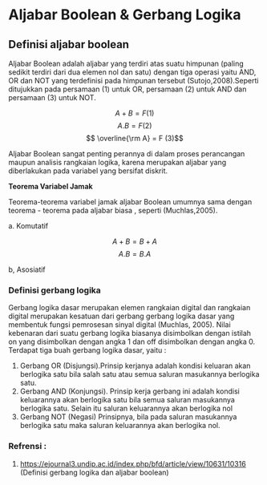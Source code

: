 # Aljabar Boolean & Gerbang Logika

## Definisi aljabar boolean
Aljabar   Boolean   adalah   aljabar   yang terdiri atas suatu himpunan   (paling sedikit terdiri dari dua elemen nol dan satu) dengan tiga operasi   yaitu AND, OR dan NOT yang terdefinisi  pada himpunan tersebut (Sutojo,2008).Seperti  ditujukkan  pada  persamaan (1) untuk  OR,  persamaan  (2)  untuk  AND dan persamaan (3) untuk NOT.

 $$ A + B =  F(1) $$
 $$ A . B = F (2)$$
 $$  \overline{\rm A} = F (3)$$

Aljabar Boolean sangat penting perannya di dalam proses perancangan maupun analisis
rangkaian logika, karena merupakan aljabar yang  diberlakukan  pada  variabel yang bersifat diskrit.

<b>Teorema Variabel Jamak</b>

Teorema-teorema  variabel  jamak aljabar Boolean   umumnya sama dengan teorema - teorema pada aljabar  biasa , seperti (Muchlas,2005).

a. Komutatif

 $$ A + B =  B + A$$
 $$ A . B =  B . A$$

b, Asosiatif


### Definisi gerbang logika
Gerbang logika dasar merupakan elemen rangkaian digital dan rangkaian digital merupakan kesatuan dari gerbang gerbang logika dasar yang membentuk fungsi pemrosesan sinyal digital (Muchlas, 2005). 
Nilai kebenaran dari suatu gerbang logika biasanya disimbolkan dengan istilah on yang disimbolkan dengan angka 1 dan off disimbolkan dengan angka 0.
Terdapat tiga buah gerbang logika dasar,
yaitu :
1. Gerbang OR (Disjungsi).Prinsip kerjanya
adalah kondisi keluaran akan berlogika
satu bila salah satu atau semua saluran
masukannya berlogika satu.
2. Gerbang  AND  (Konjungsi). Prinsip  kerja
gerbang  ini  adalah  kondisi keluarannya
akan  berlogika  satu  bila  semua  saluran
masukannya berlogika satu. Selain itu saluran keluarannya akan berlogika nol
3. Gerbang NOT (Negasi) Prinsipnya, bila
pada saluran masukannya berlogika satu
maka saluran keluarannya akan berlogika nol.


### Refrensi :
1. https://ejournal3.undip.ac.id/index.php/bfd/article/view/10631/10316 (Definisi gerbang logika dan aljabar boolean)

